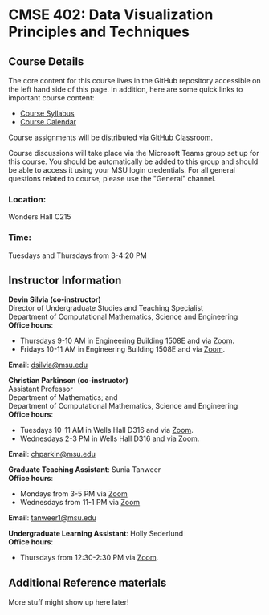 # CMSE 402: Data Visualization Principles and Techniques

## Course Details

The core content for this course lives in the GitHub repository accessible
on the left hand side of this page. In addition, here are some quick links
to important course content:

* [Course Syllabus](./syllabus.html)
* [Course Calendar](./schedule)

Course assignments will be distributed via
[GitHub Classroom](https://classroom.github.com/).

Course discussions will take place via the Microsoft Teams group set up for this course. You should be automatically be added to this group and should be able to access it using your MSU login credentials. For all general questions related to course, please use the "General" channel.


### Location:

Wonders Hall C215

### Time:

Tuesdays and Thursdays from 3-4:20 PM

## Instructor Information

**Devin Silvia (co-instructor)**  
Director of Undergraduate Studies and Teaching Specialist  
Department of Computational Mathematics, Science and Engineering  
**Office hours**:
* Thursdays 9-10 AM in Engineering Building 1508E and via [Zoom](https://msu.zoom.us/j/99459762549).
* Fridays 10-11 AM in Engineering Building 1508E and via [Zoom](https://msu.zoom.us/j/99459762549).

**Email**: [dsilvia@msu.edu](mailto:dsilvia@msu.edu)  

**Christian Parkinson (co-instructor)**  
Assistant Professor  
Department of Mathematics; and  
Department of Computational Mathematics, Science and Engineering  
**Office hours**:
* Tuesdays 10-11 AM in Wells Hall D316 and via [Zoom](https://msu.zoom.us/j/99459762549).
* Wednesdays 2-3 PM in Wells Hall D316 and via [Zoom](https://msu.zoom.us/j/99459762549).

**Email**: [chparkin@msu.edu](mailto:chparkin@msu.edu)

**Graduate Teaching Assistant**: Sunia Tanweer   
**Office hours**:
* Mondays from 3-5 PM via [Zoom](https://msu.zoom.us/j/99459762549)
* Wednesdays from 11-1 PM via [Zoom](https://msu.zoom.us/j/99459762549)

**Email**: [tanweer1@msu.edu](mailto:tanweer1@msu.edu)  

**Undergraduate Learning Assistant**: Holly Sederlund  
**Office hours**:
* Thursdays from 12:30-2:30 PM via [Zoom](https://msu.zoom.us/j/99459762549).   

## Additional Reference materials

More stuff might show up here later!
